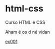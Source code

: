 # html-css
 Curso HTML e CSS

 Aham é os d né vidan

<p><a href="https://yantheisenn.github.io/html-css/exerc%C3%ADcios/ex001">ex001</p>
